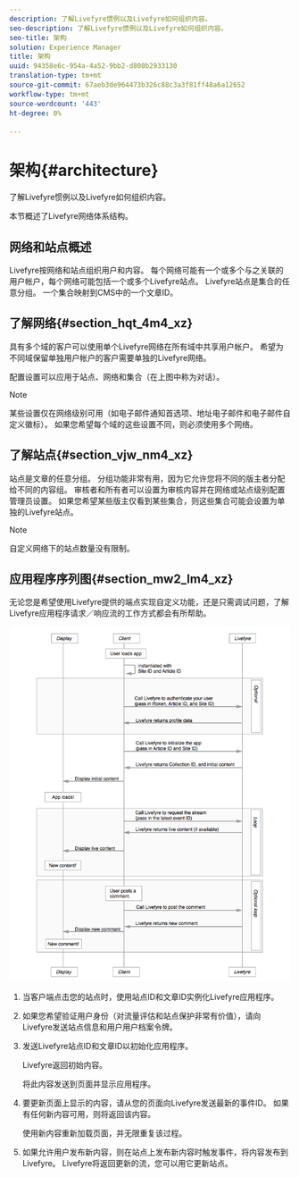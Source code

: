 ```yaml
---
description: 了解Livefyre惯例以及Livefyre如何组织内容。
seo-description: 了解Livefyre惯例以及Livefyre如何组织内容。
seo-title: 架构
solution: Experience Manager
title: 架构
uuid: 94358e6c-954a-4a52-9bb2-d800b2933130
translation-type: tm+mt
source-git-commit: 67aeb3de964473b326c88c3a3f81ff48a6a12652
workflow-type: tm+mt
source-wordcount: '443'
ht-degree: 0%

---
```



# 架构{#architecture}

了解Livefyre惯例以及Livefyre如何组织内容。

本节概述了Livefyre网络体系结构。

## 网络和站点概述

Livefyre按网络和站点组织用户和内容。 每个网络可能有一个或多个与之关联的用户帐户，每个网络可能包括一个或多个Livefyre站点。 Livefyre站点是集合的任意分组。 一个集合映射到CMS中的一个文章ID。

## 了解网络{#section_hqt_4m4_xz}

具有多个域的客户可以使用单个Livefyre网络在所有域中共享用户帐户。 希望为不同域保留单独用户帐户的客户需要单独的Livefyre网络。

配置设置可以应用于站点、网络和集合（在上图中称为对话）。

>[!NOTE]
>
>某些设置仅在网络级别可用（如电子邮件通知首选项、地址电子邮件和电子邮件自定义徽标）。 如果您希望每个域的这些设置不同，则必须使用多个网络。

## 了解站点{#section_vjw_nm4_xz}

站点是文章的任意分组。 分组功能非常有用，因为它允许您将不同的版主者分配给不同的内容组。 审核者和所有者可以设置为审核内容并在网络或站点级别配置管理员设置。 如果您希望某些版主仅看到某些集合，则这些集合可能会设置为单独的Livefyre站点。

>[!NOTE]
>
>自定义网络下的站点数量没有限制。

## 应用程序序列图{#section_mw2_lm4_xz}

无论您是希望使用Livefyre提供的端点实现自定义功能，还是只需调试问题，了解Livefyre应用程序请求／响应流的工作方式都会有所帮助。

![](assets/appsequencediagram.png)

1. 当客户端点击您的站点时，使用站点ID和文章ID实例化Livefyre应用程序。
1. 如果您希望验证用户身份（对流量评估和站点保护非常有价值），请向Livefyre发送站点信息和用户用户档案令牌。
1. 发送Livefyre站点ID和文章ID以初始化应用程序。

   Livefyre返回初始内容。

   将此内容发送到页面并显示应用程序。

1. 要更新页面上显示的内容，请从您的页面向Livefyre发送最新的事件ID。 如果有任何新内容可用，则将返回该内容。

   使用新内容重新加载页面，并无限重复该过程。

1. 如果允许用户发布新内容，则在站点上发布新内容时触发事件，将内容发布到Livefyre。 Livefyre将返回更新的流，您可以用它更新站点。
